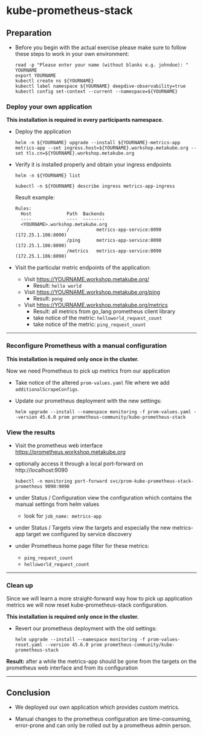 # kube-prometheus-stack

## Preparation

* Before you begin with the actual exercise please make sure to follow these steps to work in your own environment:

  ```shell
  read -p "Please enter your name (without blanks e.g. johndoe): " YOURNAME
  export YOURNAME
  kubectl create ns ${YOURNAME}
  kubectl label namespace ${YOURNAME} deepdive-observability=true
  kubectl config set-context --current --namespace=${YOURNAME}
  ```

### Deploy your own application

**This installation is required in every participants namespace.**

* Deploy the application

  ```shell
  helm -n ${YOURNAME} upgrade --install ${YOURNAME}-metrics-app metrics-app --set ingress.host=${YOURNAME}.workshop.metakube.org --set tls.cn=${YOURNAME}.workshop.metakube.org
  ```

* Verify it is installed properly and obtain your ingress endpoints

  ```shell
  helm -n ${YOURNAME} list
  ```

  ```shell
  kubectl -n ${YOURNAME} describe ingress metrics-app-ingress
  ```

  Result example:
  
  ```shell
  Rules:
    Host             Path  Backends
    ----             ----  --------
    <YOURNAME>.workshop.metakube.org  
                     /          metrics-app-service:8090 (172.25.1.106:8090)
                     /ping      metrics-app-service:8090 (172.25.1.106:8090)
                     /metrics   metrics-app-service:8090 (172.25.1.106:8090)
  ```

* Visit the particular metric endpoints of the application:
  * Visit https://YOURNAME.workshop.metakube.org/
    * Result: `hello world`
  * Visit https://YOURNAME.workshop.metakube.org/ping
    * Result: `pong`
  * Visit https://YOURNAME.workshop.metakube.org/metrics
    * Result: all metrics from go_lang prometheus client library
    * take notice of the metric: `helloworld_request_count`
    * take notice of the metric: `ping_request_count`

---

### Reconfigure Prometheus with a manual configuration

**This installation is required only once in the cluster.**

Now we need Prometheus to pick up metrics from our application

* Take notice of the altered `prom-values.yaml` file where we add `additionalScrapeConfigs`.

* Update our prometheus deployment with the new settings:

  ```shell
  helm upgrade --install --namespace monitoring -f prom-values.yaml --version 45.6.0 prom prometheus-community/kube-prometheus-stack
  ```

### View the results

* Visit the prometheus web interface https://prometheus.workshop.metakube.org

* optionally access it through a local port-forward on http://localhost:9090

  `kubectl -n monitoring port-forward svc/prom-kube-prometheus-stack-prometheus 9090:9090`

* under Status / Configuration view the configuration which contains the manual settings from helm values
  * look for `job_name: metrics-app`

* under Status / Targets view the targets and especially the new metrics-app target we configured by service discovery

* under Prometheus home page filter for these metrics:
  * `ping_request_count`
  * `helloworld_request_count`

---

### Clean up

Since we will learn a more straight-forward way how to pick up application metrics
we will now reset kube-prometheus-stack configuration.

**This installation is required only once in the cluster.**

* Revert our prometheus deployment with the old settings:

  ```shell
  helm upgrade --install --namespace monitoring -f prom-values-reset.yaml --version 45.6.0 prom prometheus-community/kube-prometheus-stack
  ```
**Result:** after a while the metrics-app should be gone from the targets on the prometheus web interface 
and from its configuration

---

## Conclusion

* We deployed our own application which provides custom metrics.

* Manual changes to the prometheus configuration are time-consuming, error-prone and
can only be rolled out by a prometheus admin person.

